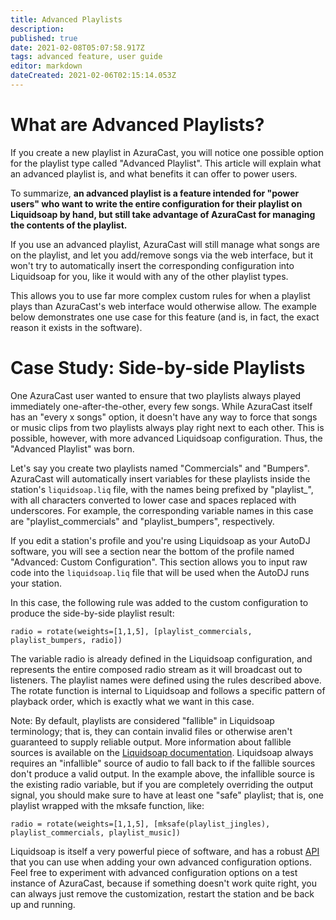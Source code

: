 ```yaml
---
title: Advanced Playlists
description: 
published: true
date: 2021-02-08T05:07:58.917Z
tags: advanced feature, user guide
editor: markdown
dateCreated: 2021-02-06T02:15:14.053Z
---
```


# What are Advanced Playlists?

If you create a new playlist in AzuraCast, you will notice one possible option for the playlist type called "Advanced Playlist". This article will explain what an advanced playlist is, and what benefits it can offer to power users.

To summarize, **an advanced playlist is a feature intended for "power users" who want to write the entire configuration for their playlist on Liquidsoap by hand, but still take advantage of AzuraCast for managing the contents of the playlist.**

If you use an advanced playlist, AzuraCast will still manage what songs are on the playlist, and let you add/remove songs via the web interface, but it won't try to automatically insert the corresponding configuration into Liquidsoap for you, like it would with any of the other playlist types.

This allows you to use far more complex custom rules for when a playlist plays than AzuraCast's web interface would otherwise allow. The example below demonstrates one use case for this feature (and is, in fact, the exact reason it exists in the software).

# Case Study: Side-by-side Playlists

One AzuraCast user wanted to ensure that two playlists always played immediately one-after-the-other, every few songs. While AzuraCast itself has an "every x songs" option, it doesn't have any way to force that songs or music clips from two playlists always play right next to each other. This is possible, however, with more advanced Liquidsoap configuration. Thus, the "Advanced Playlist" was born.

Let's say you create two playlists named "Commercials" and "Bumpers". AzuraCast will automatically insert variables for these playlists inside the station's `liquidsoap.liq` file, with the names being prefixed by "playlist_", with all characters converted to lower case and spaces replaced with underscores. For example, the corresponding variable names in this case are "playlist_commercials" and "playlist_bumpers", respectively.

If you edit a station's profile and you're using Liquidsoap as your AutoDJ software, you will see a section near the bottom of the profile named "Advanced: Custom Configuration". This section allows you to input raw code into the `liquidsoap.liq` file that will be used when the AutoDJ runs your station.

In this case, the following rule was added to the custom configuration to produce the side-by-side playlist result:

```
radio = rotate(weights=[1,1,5], [playlist_commercials, playlist_bumpers, radio])
```

The variable radio is already defined in the Liquidsoap configuration, and represents the entire composed radio stream as it will broadcast out to listeners. The playlist names were defined using the rules described above. The rotate function is internal to Liquidsoap and follows a specific pattern of playback order, which is exactly what we want in this case.

Note: By default, playlists are considered "fallible" in Liquidsoap terminology; that is, they can contain invalid files or otherwise aren't guaranteed to supply reliable output. More information about fallible sources is available on the [Liquidsoap documentation](http://liquidsoap.info/doc-dev/quick_start.html). Liquidsoap always requires an "infallible" source of audio to fall back to if the fallible sources don't produce a valid output. In the example above, the infallible source is the existing radio variable, but if you are completely overriding the output signal, you should make sure to have at least one "safe" playlist; that is, one playlist wrapped with the mksafe function, like:

```
radio = rotate(weights=[1,1,5], [mksafe(playlist_jingles), playlist_commercials, playlist_music])
```

Liquidsoap is itself a very powerful piece of software, and has a robust [API](http://savonet.sourceforge.net/doc-svn/reference.html) that you can use when adding your own advanced configuration options. Feel free to experiment with advanced configuration options on a test instance of AzuraCast, because if something doesn't work quite right, you can always just remove the customization, restart the station and be back up and running.